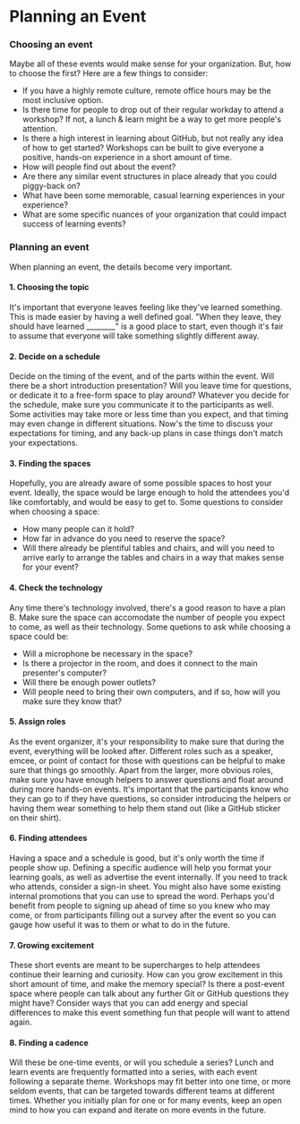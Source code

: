 # Planning an Event

### Choosing an event

Maybe all of these events would make sense for your organization. But, how to choose the first? Here are a few things to consider:

- If you have a highly remote culture, remote office hours may be the most inclusive option.
- Is there time for people to drop out of their regular workday to attend a workshop? If not, a lunch & learn might be a way to get more people's attention.
- Is there a high interest in learning about GitHub, but not really any idea of how to get started? Workshops can be built to give everyone a positive, hands-on experience in a short amount of time.
- How will people find out about the event?
- Are there any similar event structures in place already that you could piggy-back on?
- What have been some memorable, casual learning experiences in your experience?
- What are some specific nuances of your organization that could impact success of learning events?

### Planning an event

When planning an event, the details become very important.

#### 1. Choosing the topic

It's important that everyone leaves feeling like they've learned something. This is made easier by having a well defined goal. "When they leave, they should have learned ________" is a good place to start, even though it's fair to assume that everyone will take something slightly different away.

#### 2. Decide on a schedule

Decide on the timing of the event, and of the parts within the event. Will there be a short introduction presentation? Will you leave time for questions, or dedicate it to a free-form space to play around? Whatever you decide for the schedule, make sure you communicate it to the participants as well. Some activities may take more or less time than you expect, and that timing may even change in different situations. Now's the time to discuss your expectations for timing, and any back-up plans in case things don't match your expectations.

#### 3. Finding the spaces

Hopefully, you are already aware of some possible spaces to host your event. Ideally, the space would be large enough to hold the attendees you'd like comfortably, and would be easy to get to. Some questions to consider when choosing a space:

- How many people can it hold?
- How far in advance do you need to reserve the space?
- Will there already be plentiful tables and chairs, and will you need to arrive early to arrange the tables and chairs in a way that makes sense for your event?

#### 4. Check the technology

Any time there's technology involved, there's a good reason to have a plan B. Make sure the space can accomodate the number of people you expect to come, as well as their technology. Some quetions to ask while choosing a space could be:

- Will a microphone be necessary in the space?
- Is there a projector in the room, and does it connect to the main presenter's computer?
- Will there be enough power outlets?
- Will people need to bring their own computers, and if so, how will you make sure they know that?

#### 5. Assign roles

As the event organizer, it's your responsibility to make sure that during the event, everything will be looked after. Different roles such as a speaker, emcee, or point of contact for those with questions can be helpful to make sure that things go smoothly. Apart from the larger, more obvious roles, make sure you have enough helpers to answer questions and float around during more hands-on events. It's important that the participants know who they can go to if they have questions, so consider introducing the helpers or having them wear something to help them stand out (like a GitHub sticker on their shirt).

#### 6. Finding attendees

Having a space and a schedule is good, but it's only worth the time if people show up. Defining a specific audience will help you format your learning goals, as well as advertise the event internally. If you need to track who attends, consider a sign-in sheet. You might also have some existing internal promotions that you can use to spread the word. Perhaps you'd benefit from people to signing up ahead of time so you knew who may come, or from participants filling out a survey after the event so you can gauge how useful it was to them or what to do in the future.

#### 7. Growing excitement

These short events are meant to be supercharges to help attendees continue their learning and curiosity. How can you grow excitement in this short amount of time, and make the memory special? Is there a post-event space where people can talk about any further Git or GitHub questions they  might have? Consider ways that you can add energy and special differences to make this event something fun that people will want to attend again.

#### 8. Finding a cadence

Will these be one-time events, or will you schedule a series? Lunch and learn events are frequently formatted into a series, with each event following a separate theme. Workshops may fit better into one time, or more seldom events, that can be targeted towards different teams at different times. Whether you initially plan for one or for many events, keep an open mind to how you can expand and iterate on more events in the future.
